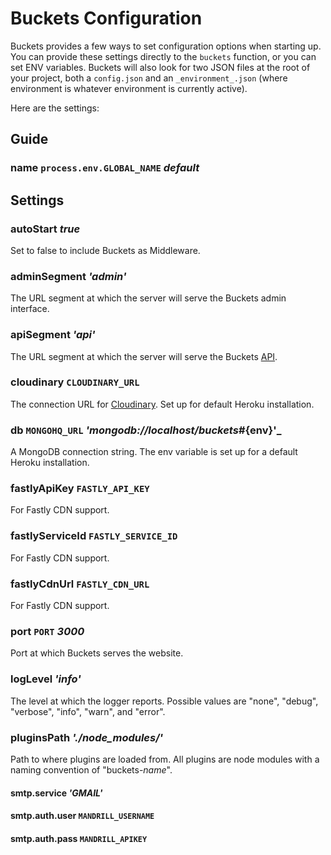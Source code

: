 # Buckets Configuration

Buckets provides a few ways to set configuration options when starting up. You can provide these settings directly to the `buckets` function, or you can set ENV variables. Buckets will also look for two JSON files at the root of your project, both a `config.json` and an `_environment_.json` (where environment is whatever environment is currently active).

Here are the settings:

## Guide

### name `process.env.GLOBAL_NAME` _default_

## Settings

### autoStart _true_

Set to false to include Buckets as Middleware.

### adminSegment _'admin'_

The URL segment at which the server will serve the Buckets admin interface.

### apiSegment _'api'_

The URL segment at which the server will serve the Buckets [API](../api/).

### cloudinary `CLOUDINARY_URL`

The connection URL for [Cloudinary](http://cloudinary.com/). Set up for default Heroku installation.

### db `MONGOHQ_URL` _'mongodb://localhost/buckets_#{env}'_

A MongoDB connection string. The env variable is set up for a default Heroku installation.

### fastlyApiKey `FASTLY_API_KEY`

For Fastly CDN support.

### fastlyServiceId `FASTLY_SERVICE_ID`

For Fastly CDN support.

### fastlyCdnUrl `FASTLY_CDN_URL`

For Fastly CDN support.

### port `PORT` _3000_

Port at which Buckets serves the website.

### logLevel _'info'_

The level at which the logger reports. Possible values are "none", "debug", "verbose", "info", "warn", and "error".

### pluginsPath _'./node_modules/'_

Path to where plugins are loaded from. All plugins are node modules with a naming convention of "buckets-_name_".


#### smtp.service _'GMAIL'_

#### smtp.auth.user `MANDRILL_USERNAME`

#### smtp.auth.pass `MANDRILL_APIKEY`

